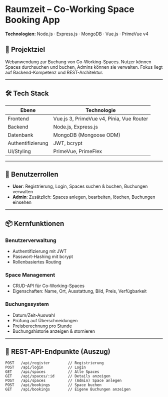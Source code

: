 # Raumzeit – Co-Working Space Booking App

**Technologien:** Node.js · Express.js · MongoDB · Vue.js · PrimeVue v4

## 🚀 Projektziel

Webanwendung zur Buchung von Co-Working-Spaces. Nutzer können Spaces durchsuchen und buchen, Admins können sie verwalten. Fokus liegt auf Backend-Kompetenz und REST-Architektur.

---

## 🛠️ Tech Stack

| Ebene       | Technologie                     |
|-------------|----------------------------------|
| Frontend    | Vue.js 3, PrimeVue v4, Pinia, Vue Router |
| Backend     | Node.js, Express.js             |
| Datenbank   | MongoDB (Mongoose ODM)          |
| Authentifizierung | JWT, bcrypt               |
| UI/Styling  | PrimeVue, PrimeFlex             |

---

## 👤 Benutzerrollen

- **User**: Registrierung, Login, Spaces suchen & buchen, Buchungen verwalten  
- **Admin**: Zusätzlich: Spaces anlegen, bearbeiten, löschen, Buchungen einsehen

---

## 📦 Kernfunktionen

### Benutzerverwaltung
- Authentifizierung mit JWT
- Passwort-Hashing mit bcrypt
- Rollenbasiertes Routing

### Space Management
- CRUD-API für Co-Working-Spaces
- Eigenschaften: Name, Ort, Ausstattung, Bild, Preis, Verfügbarkeit

### Buchungssystem
- Datum/Zeit-Auswahl
- Prüfung auf Überschneidungen
- Preisberechnung pro Stunde
- Buchungshistorie anzeigen & stornieren

---

## 📡 REST-API-Endpunkte (Auszug)

```http
POST   /api/register        // Registrierung
POST   /api/login           // Login
GET    /api/spaces          // Alle Spaces
GET    /api/spaces/:id      // Details anzeigen
POST   /api/spaces          // (Admin) Space anlegen
POST   /api/bookings        // Space buchen
GET    /api/bookings        // Eigene Buchungen anzeigen
